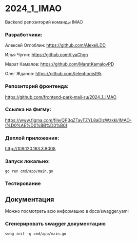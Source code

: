# 2024_1_IMAO
Backend репозиторий команды IMAO

### Разработчики:

Алексей Оглоблин: https://github.com/AlexeiLDD

Илья Чугин: https://github.com/IlyaChgn

Марат Камалов: https://github.com/MaratKamalovPD

Олег Жданов: https://github.com/telephonist95

### Репозиторий фронтенда:
https://github.com/frontend-park-mail-ru/2024_1_IMAO

### Ссылка на Фигму:
https://www.figma.com/file/QP3qZTavTZYL8aOlzWzkkl/IMAO-(%D0%AE%D0%BB%D0%B0)

### Деплой приложения:
http://109.120.183.3:8008

### Запуск локально:
`go run cmd/app/main.go`

### Тестирование


## Документация
Можно посмотреть всю информацию в docs/swagger.yaml

### Сгенерировать swagger документацию
`swag init -g cmd/app/main.go`
